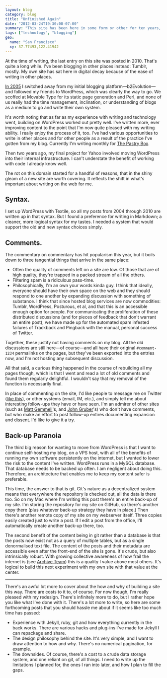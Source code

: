 ```yaml
---
layout: blog
category: blog
title: "Unfinished Again"
date: "2012-03-24T19:30:00-07:00"
summary: "This site has been here in some form or other for ten years, most of them as a blog, and seven of those running WordPress. But from time to time you just have to tear it up and start again. Here then begins an adventure in Jekyll-powered, git-stored, version-controlled blogging. Not that it will ever end."
tags: ["technology", "blogging"]
geo:
  name: "San Francisco"
  xy: 37.77493,122.41942
---
```


At the time of writing, the last entry on this site was posted in 2010. That's quite a long while. I've been blogging in other places instead: Tumblr, mostly. My own site has sat here in digital decay because of the ease of writing in other places.

[In 2005](/blog/wordpress_ldelgdilemmal_delg_switch) I switched away from my initial blogging platform—b2Evolution—and followed my friends to WordPress, which was clearly the way to go. We scoffed at Movable Type for its static page generation and Perl, and none of us really had the time management, inclination, or understanding of blogs as a medium to go and write their own system.

It's worth noting that as far as my experience with writing and technology went, building on WordPress worked out pretty well. I've written more, ever improving content to the point that I'm now quite pleased with my writing ability. I really enjoy the process of it, too. I've had various opportunities to write in other places and for other people as a result of the practice I've gotten from my blog. Currently I'm writing monthly for [The Pastry Box](http://the-pastry-box-project.net).

Then two years ago, my final project for Yahoo involved moving WordPress into their internal infrastructure. I can't understate the benefit of working with code I already know well.

The rot on this domain started for a handful of reasons, that in the shiny gleam of a new site are worth covering. It reflects the shift in what's important about writing on the web for me.

## Syntax.

I set up WordPress with Textile, so all my posts from 2004 through 2010 are written up in that syntax. But I found a preference for writing in Markdown; a cleaner, more logical syntax for my tastes. I needed a system that would support the old and new syntax choices simply.

## Comments.

The commentary on commentary has hit popularism this year, but it boils down to three tangential things that arrive in the same place:

* Often the quality of comments left on a site are low. Of those that are of high quality, they're trapped in a packed stream of all the others.
* Filtering spam is a ridiculous pass-time.
* Philosophically, I'm an own your words kinda guy. I think that ideally, everyone should have their own space on the web and they should respond to one another by expanding discussion with something of substance. I think that since hosted blog services are now commodities: Tumblr, WordPress, Posturous, et al, and that this is an accessible enough option for people. For communicating the proliferation of these distributed discussions (and for pieces of feedback that don't warrant an entire post), we have made up for the automated spam infested failures of Trackback and Pingback with the manual, personal success of Twitter.

Together, these justify not having comments on my blog. All the old discussions are still here—of course—and all have their original `#comment-1234` permalinks on the pages, but they've been exported into the entries now, and I'm not hosting any subsequent discussion.

<aside>All that said, a curious thing happened in the course of rebuilding all my pages though, which is that I went and read a lot of old comments and found them regularly delightful. I wouldn't say that my removal of the function is necessarily final.</aside>

In place of commenting on the site, I'd like people to message me on Twitter (<a href="https://twitter.com/intent/tweet?related=BenWard&amp;screen_name=BenWard">like this</a>), or other systems (email, IM, etc.), and simply tell me about interesting follow-ups they have or have seen. I'm an admirer of other sites (such as [Matt Gemmell](http://mattgemmell.com/2011/11/29/comments-off/)'s, and [John Gruber](http://daringfireball.net)'s) who don't have comments, but who make an effort to post follow-up entires documenting expansion and dissent. I'd like to give it a try.

## Back-up Paranoia

The third big reason for wanting to move from WordPress is that I want to continue self-hosting my blog, on a VPS host, with all of the benefits of running my own software persistently on the internet, but I wanted to lower the risk to the content I've written. WordPress runs in a MySQL database. That database needs to be backed up often. I am negligent about doing this. Therefore, an architecture that enables me to keep my content safer is preferable.

This time, the answer to that is git. Git's nature as a decentralized system means that everywhere the repository is checked out, all the data is there too. So on my Mac where I'm writing this post there's an entire back-up of my site. I'm storing the repository for my site on GitHub, so there's another copy there (plus whatever back-up strategy they have in place.) Then there's another remote copy of my site on my webserver itself. Three copies easily created just to write a post. If I edit a post from the office, I'll automatically create another back-up there, too.

The second benefit of the content being in git rather than a database is that the posts now exist not as a query of multiple tables, but as a single denormalised text file. The content of the posts and their metadata are accessible even after the front-end of the site is gone. It's crude, but also intrinsically robust. With growing collective awareness of how frail the internet is (see [Archive Team](http://www.archiveteam.org)) this is a quality I value above most others. It's logical to build this next experiment with my own site with that value at the center.

---

There's an awful lot more to cover about the how and why of building a site this way. There are costs to it to, of course. For now though, I'm really pleased with my redesign. There's infinitely more to do, but I rather hope you like what I've done with it. There's a lot more to write, so here are some forthcoming posts that you should hassle me about if it seems like too much time has passed:

* Experience with Jekyll, ruby, git and how everything currently in the back works. There are various hacks and plug-ins I've made for Jekyll I can repackage and share.
* The design philosophy behind the site. It's very simple, and I want to draw attention to how and why. There's no numerical pagination, for example.
* The downsides. Of course, there's a cost to a crude data storage system, and one reliant on git, of all things. I need to write up the limitations I planned for, the ones I ran into later, and how I plan to fill the gaps.